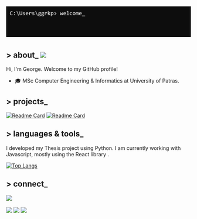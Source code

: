 <!-- todo: Header Image me stoixeia mou endexomenws kai link sto portfolio mou -->
# [![Header](hero.png)](https://www.linkstoportfoliomou.com)

## > about_ <img  src="https://raw.githubusercontent.com/MartinHeinz/MartinHeinz/master/wave.gif" width="30px">
Hi, I'm George. Welcome to my GitHub profile! 
* :mortar_board: MSc Computer Engineering & Informatics at University of Patras.  
  
## > projects_

[![Readme Card](https://github-readme-stats.vercel.app/api/pin/?username=ggrkp&repo=dalton-project)](https://github.com/ggrkp/dalton-project)
[![Readme Card](https://github-readme-stats.vercel.app/api/pin/?username=ggrkp&repo=expense-app)](https://github.com/ggrkp/expense-app)
<!-- [![Readme Card](https://github-readme-stats.vercel.app/api/pin/?username=ggrkp&repo=DALTON)](https://github.com/ggrkp/Project2) -->



## > languages & tools_
I developed my Thesis project using Python. I am currently working with Javascript, mostly using the React library .

[![Top Langs](https://github-readme-stats.vercel.app/api/top-langs/?username=ggrkp&layout=compact)](https://github.com/ggrkp/github-readme-stats)

## > connect_


<a href="https://www.linkedin.com/in/ggrkp/"> <img src="https://img.shields.io/badge/LinkedIn-blue" width = 140px> </a>


<!-- Please don't remove this: Grab your social icons from https://github.com/carlsednaoui/gitsocial -->

![](https://img.shields.io/badge/Code-JavaScript-informational?style=flat&logo=<LOGO_NAME>&logoColor=white&color=2bbc8a)
![](https://img.shields.io/badge/Editor-Visual_Studio_Code-informational?style=flat&logo=<LOGO_NAME>&logoColor=white&color=2bbc8a) ![](https://img.shields.io/badge/Code-Python-informational?style=flat&logo=<LOGO_NAME>&logoColor=white&color=2bbc8a) 

<!-- ## .stats
Lorem ipsum dolor sit amet, consectetur adipiscing elit. Ut lacinia euismod risus, id bibendum lectus congue ac. Vivamus at ligula at felis accumsan viverra nec sit amet justo. Nulla dignissim maximus risus, et auctor leo dictum ac. Integer tristique, nulla vitae tristique accumsan, enim justo pulvinar est, in laoreet nunc elit et ipsum. Aliquam facilisis laoreet ligula scelerisque vulputate. Ut at sem elementum, tincidunt magna eget, auctor turpis. Nullam lacinia sed dolor sed imperdiet. Cras porttitor lacus id tellus vulputate, vitae sodales mi sollicitudin. Duis sagittis urna et laoreet placerat. Sed nec eros non quam fermentum lobortis. Suspendisse potenti. Donec et eros imperdiet, tincidunt tellus ac, feugiat urna. Maecenas posuere ipsum arcu, nec aliquam eros interdum id. Vestibulum condimentum sapien odio, nec condimentum enim euismod ut. --> 








